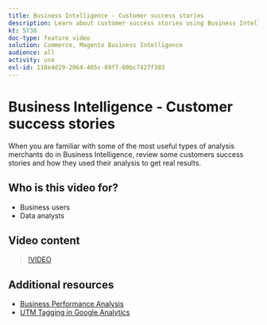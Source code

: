 ```yaml
---
title: Business Intelligence - Customer success stories
description: Learn about customer success stories using Business Intelligence.
kt: 5738
doc-type: feature video
solution: Commerce, Magento Business Intelligence
audience: all
activity: use
exl-id: 118e4d29-2064-465c-89f7-00bc7427f383
---
```

# Business Intelligence - Customer success stories

When you are familiar with some of the most useful types of analysis merchants do in Business Intelligence, review some customers success stories and how they used their analysis to get real results.

## Who is this video for?

- Business users
- Data analysts

## Video content

>[!VIDEO](https://video.tv.adobe.com/v/35992?quality=12&learn=on)

## Additional resources

- [Business Performance Analysis](https://docs.magento.com/mbi/data-analyst/analysis/bus-perf-analysis.html)
- [UTM Tagging in Google Analytics](https://docs.magento.com/mbi/best-practices/utm-tagging-google.html)

